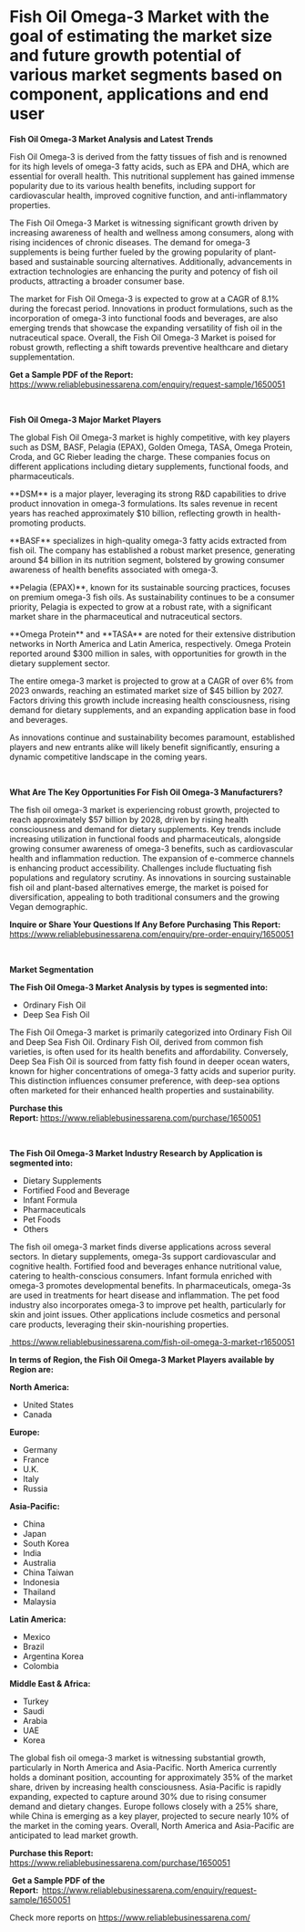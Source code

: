 <p><h1>Fish Oil Omega-3 Market with the goal of estimating the market size and future growth potential of various market segments based on component, applications and end user</h1></p><p><strong>Fish Oil Omega-3 Market Analysis and Latest Trends</strong></p>
<p><p>Fish Oil Omega-3 is derived from the fatty tissues of fish and is renowned for its high levels of omega-3 fatty acids, such as EPA and DHA, which are essential for overall health. This nutritional supplement has gained immense popularity due to its various health benefits, including support for cardiovascular health, improved cognitive function, and anti-inflammatory properties. </p><p>The Fish Oil Omega-3 Market is witnessing significant growth driven by increasing awareness of health and wellness among consumers, along with rising incidences of chronic diseases. The demand for omega-3 supplements is being further fueled by the growing popularity of plant-based and sustainable sourcing alternatives. Additionally, advancements in extraction technologies are enhancing the purity and potency of fish oil products, attracting a broader consumer base.</p><p>The market for Fish Oil Omega-3 is expected to grow at a CAGR of 8.1% during the forecast period. Innovations in product formulations, such as the incorporation of omega-3 into functional foods and beverages, are also emerging trends that showcase the expanding versatility of fish oil in the nutraceutical space. Overall, the Fish Oil Omega-3 Market is poised for robust growth, reflecting a shift towards preventive healthcare and dietary supplementation.</p></p>
<p><strong>Get a Sample PDF of the Report:&nbsp;</strong> <a href="https://www.reliablebusinessarena.com/enquiry/request-sample/1650051?utm_campaign=3344&utm_medium=2&utm_source=Github&utm_content=ia&utm_term=23032025&utm_id=fish-oil-omega-3">https://www.reliablebusinessarena.com/enquiry/request-sample/1650051</a></p>
<p>&nbsp;</p>
<p><strong>Fish Oil Omega-3 Major Market Players</strong></p>
<p><p>The global Fish Oil Omega-3 market is highly competitive, with key players such as DSM, BASF, Pelagia (EPAX), Golden Omega, TASA, Omega Protein, Croda, and GC Rieber leading the charge. These companies focus on different applications including dietary supplements, functional foods, and pharmaceuticals.</p><p>**DSM** is a major player, leveraging its strong R&D capabilities to drive product innovation in omega-3 formulations. Its sales revenue in recent years has reached approximately $10 billion, reflecting growth in health-promoting products.</p><p>**BASF** specializes in high-quality omega-3 fatty acids extracted from fish oil. The company has established a robust market presence, generating around $4 billion in its nutrition segment, bolstered by growing consumer awareness of health benefits associated with omega-3.</p><p>**Pelagia (EPAX)**, known for its sustainable sourcing practices, focuses on premium omega-3 fish oils. As sustainability continues to be a consumer priority, Pelagia is expected to grow at a robust rate, with a significant market share in the pharmaceutical and nutraceutical sectors.</p><p>**Omega Protein** and **TASA** are noted for their extensive distribution networks in North America and Latin America, respectively. Omega Protein reported around $300 million in sales, with opportunities for growth in the dietary supplement sector.</p><p>The entire omega-3 market is projected to grow at a CAGR of over 6% from 2023 onwards, reaching an estimated market size of $45 billion by 2027. Factors driving this growth include increasing health consciousness, rising demand for dietary supplements, and an expanding application base in food and beverages.</p><p>As innovations continue and sustainability becomes paramount, established players and new entrants alike will likely benefit significantly, ensuring a dynamic competitive landscape in the coming years.</p></p>
<p>&nbsp;</p>
<p><strong>What Are The Key Opportunities For Fish Oil Omega-3 Manufacturers?</strong></p>
<p><p>The fish oil omega-3 market is experiencing robust growth, projected to reach approximately $57 billion by 2028, driven by rising health consciousness and demand for dietary supplements. Key trends include increasing utilization in functional foods and pharmaceuticals, alongside growing consumer awareness of omega-3 benefits, such as cardiovascular health and inflammation reduction. The expansion of e-commerce channels is enhancing product accessibility. Challenges include fluctuating fish populations and regulatory scrutiny. As innovations in sourcing sustainable fish oil and plant-based alternatives emerge, the market is poised for diversification, appealing to both traditional consumers and the growing Vegan demographic.</p></p>
<p><strong>Inquire or Share Your Questions If Any Before Purchasing This Report:</strong> <a href="https://www.reliablebusinessarena.com/enquiry/pre-order-enquiry/1650051?utm_campaign=3344&utm_medium=2&utm_source=Github&utm_content=ia&utm_term=23032025&utm_id=fish-oil-omega-3">https://www.reliablebusinessarena.com/enquiry/pre-order-enquiry/1650051</a></p>
<p>&nbsp;</p>
<p><strong>Market Segmentation</strong></p>
<p><strong>The Fish Oil Omega-3 Market Analysis by types is segmented into:</strong></p>
<p><ul><li>Ordinary Fish Oil</li><li>Deep Sea Fish Oil</li></ul></p>
<p><p>The Fish Oil Omega-3 market is primarily categorized into Ordinary Fish Oil and Deep Sea Fish Oil. Ordinary Fish Oil, derived from common fish varieties, is often used for its health benefits and affordability. Conversely, Deep Sea Fish Oil is sourced from fatty fish found in deeper ocean waters, known for higher concentrations of omega-3 fatty acids and superior purity. This distinction influences consumer preference, with deep-sea options often marketed for their enhanced health properties and sustainability.</p></p>
<p><strong>Purchase this Report:&nbsp;</strong><a href="https://www.reliablebusinessarena.com/purchase/1650051?utm_campaign=3344&utm_medium=2&utm_source=Github&utm_content=ia&utm_term=23032025&utm_id=fish-oil-omega-3">https://www.reliablebusinessarena.com/purchase/1650051</a></p>
<p>&nbsp;</p>
<p><strong>The Fish Oil Omega-3 Market Industry Research by Application is segmented into:</strong></p>
<p><ul><li>Dietary Supplements</li><li>Fortified Food and Beverage</li><li>Infant Formula</li><li>Pharmaceuticals</li><li>Pet Foods</li><li>Others</li></ul></p>
<p><p>The fish oil omega-3 market finds diverse applications across several sectors. In dietary supplements, omega-3s support cardiovascular and cognitive health. Fortified food and beverages enhance nutritional value, catering to health-conscious consumers. Infant formula enriched with omega-3 promotes developmental benefits. In pharmaceuticals, omega-3s are used in treatments for heart disease and inflammation. The pet food industry also incorporates omega-3 to improve pet health, particularly for skin and joint issues. Other applications include cosmetics and personal care products, leveraging their skin-nourishing properties.</p></p>
<p><a href="https://www.reliablebusinessarena.com/fish-oil-omega-3-market-r1650051?utm_campaign=3344&utm_medium=2&utm_source=Github&utm_content=ia&utm_term=23032025&utm_id=fish-oil-omega-3">&nbsp;https://www.reliablebusinessarena.com/fish-oil-omega-3-market-r1650051</a></p>
<p><strong>In terms of Region, the Fish Oil Omega-3 Market Players available by Region are:</strong></p>
<p>
    <p> <strong> North America: </strong>
        <ul>
            <li>United States</li>
            <li>Canada</li>
        </ul>
        </p> 
    <p> <strong> Europe: </strong>
        <ul>
            <li>Germany</li>
            <li>France</li>
            <li>U.K.</li>
            <li>Italy</li>
            <li>Russia</li>
        </ul>
        </p> 
    <p> <strong> Asia-Pacific: </strong>
        <ul>
            <li>China</li>
            <li>Japan</li>
            <li>South Korea</li>
            <li>India</li>
            <li>Australia</li>
            <li>China Taiwan</li>
            <li>Indonesia</li>
            <li>Thailand</li>
            <li>Malaysia</li>
        </ul>
        </p> 
    <p> <strong> Latin America: </strong>
        <ul>
            <li>Mexico</li>
            <li>Brazil</li>
            <li>Argentina Korea</li>
            <li>Colombia</li>
        </ul>
        </p> 
    <p> <strong> Middle East & Africa: </strong>
        <ul>
            <li>Turkey</li>
            <li>Saudi</li>
            <li>Arabia</li>
            <li>UAE</li>
            <li>Korea</li>
        </ul>
    </p>
    </p>
<p><p>The global fish oil omega-3 market is witnessing substantial growth, particularly in North America and Asia-Pacific. North America currently holds a dominant position, accounting for approximately 35% of the market share, driven by increasing health consciousness. Asia-Pacific is rapidly expanding, expected to capture around 30% due to rising consumer demand and dietary changes. Europe follows closely with a 25% share, while China is emerging as a key player, projected to secure nearly 10% of the market in the coming years. Overall, North America and Asia-Pacific are anticipated to lead market growth.</p></p>
<p><strong>Purchase this Report: </strong><a href="https://www.reliablebusinessarena.com/purchase/1650051?utm_campaign=3344&utm_medium=2&utm_source=Github&utm_content=ia&utm_term=23032025&utm_id=fish-oil-omega-3">https://www.reliablebusinessarena.com/purchase/1650051</a></p>
<p>&nbsp;<strong>Get a Sample PDF of the Report:&nbsp;&nbsp;</strong><a href="https://www.reliablebusinessarena.com/enquiry/request-sample/1650051?utm_campaign=3344&utm_medium=2&utm_source=Github&utm_content=ia&utm_term=23032025&utm_id=fish-oil-omega-3">https://www.reliablebusinessarena.com/enquiry/request-sample/1650051</a></p>
<p><strong></strong></p>
<p>Check more reports on <a href="https://www.reliablebusinessarena.com/?utm_campaign=3344&utm_medium=2&utm_source=Github&utm_content=ia&utm_term=23032025&utm_id=fish-oil-omega-3">https://www.reliablebusinessarena.com/</a></p>